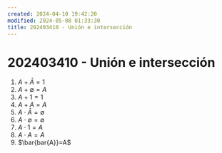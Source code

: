 ```yaml
---
created: 2024-04-10 19:42:20
modified: 2024-05-08 01:33:30
title: 202403410 - Unión e intersección
---
```


# 202403410 - Unión e intersección

1. $A+\bar{A}=1$
2. $A+\emptyset=A$
3. $A+1=1$
4. $A+A=A$
5. $A \cdot \bar{A}=\emptyset$
6. $A \cdot \emptyset = \emptyset$
7. $A \cdot 1 =A$
8. $A \cdot A=A$
9. $\bar{bar{A}}=A$
